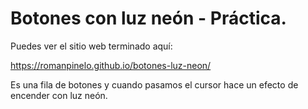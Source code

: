 # Botones con luz neón - Práctica.

Puedes ver el sitio web terminado aquí:

https://romanpinelo.github.io/botones-luz-neon/

Es una fila de botones y cuando pasamos el cursor hace un efecto de encender con luz neón.